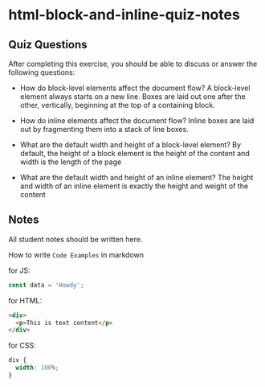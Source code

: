 # html-block-and-inline-quiz-notes

## Quiz Questions

After completing this exercise, you should be able to discuss or answer the following questions:

- How do block-level elements affect the document flow?
  A block-level element always starts on a new line. Boxes are laid out one after the other, vertically, beginning at the top of a containing block.

- How do inline elements affect the document flow?
  Inline boxes are laid out by fragmenting them into a stack of line boxes.

- What are the default width and height of a block-level element?
  By default, the height of a block element is the height of the content and width is the length of the page

- What are the default width and height of an inline element?
  The height and width of an inline element is exactly the height and weight of the content

## Notes

All student notes should be written here.

How to write `Code Examples` in markdown

for JS:

```javascript
const data = 'Howdy';
```

for HTML:

```html
<div>
  <p>This is text content</p>
</div>
```

for CSS:

```css
div {
  width: 100%;
}
```
